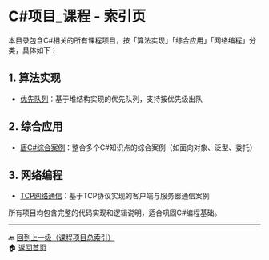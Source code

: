 # C#项目_课程 - 索引页

本目录包含C#相关的所有课程项目，按「算法实现」「综合应用」「网络编程」分类，具体如下：

## 1. 算法实现
- [优先队列](priority-queue.md)：基于堆结构实现的优先队列，支持按优先级出队

## 2. 综合应用
- [唐C#综合案例](tang-comprehensive.md)：整合多个C#知识点的综合案例（如面向对象、泛型、委托）

## 3. 网络编程
- [TCP网络通信](tcp-network.md)：基于TCP协议实现的客户端与服务器通信案例

所有项目均包含完整的代码实现和逻辑说明，适合巩固C#编程基础。

---
🔙 [回到上一级（课程项目总索引）](../index.md)  
🏠 [返回首页](../../index.md)
